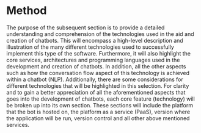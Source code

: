 # Method

The purpose of the subsequent section is to provide a detailed understanding and comprehension of the technologies used in the aid and creation of chatbots. This will encompass a high-level description and illustration of the many different technologies used to successfully implement this type of the software. Furthermore, it will also highlight the core services, architectures and programming languages used in the development and creation of chatbots. In addition, all the other aspects such as how the conversation flow aspect of this technology is achieved within a chatbot (NLP). Additionally, there are some considerations for different technologies that will be highlighted in this selection. For clarity and to gain a better appreciation of all the aforementioned aspects that goes into the development of chatbots, each core feature (technology) will be broken up into its own section. These sections will include the platform that the bot is hosted on, the platform as a service (PaaS), version where the application will be run, version control and all other above mentioned services.

<!--Dont think this makes sense: -

"addition, all the other aspects such as how the conversation flow aspect of this technology is achieved within a chatbot (NLP)"

"version where the application will be run"
-->
